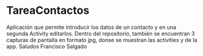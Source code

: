 # TareaContactos
Aplicación que permite introducir los datos de un contacto y en una segunda Activity editarlos.
Dentro del repositorio, también se encuentran 3 capturas de pantalla en formato jpg, donse se muestran las activities y de la app.
Saludos
Francisco Salgado
